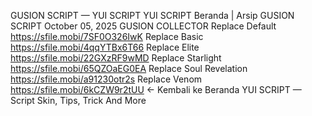 GUSION SCRIPT — YUI SCRIPT
YUI SCRIPT
Beranda
|
Arsip
GUSION SCRIPT
October 05, 2025
GUSION COLLECTOR
Replace Default
https://sfile.mobi/7SF0O326IwK
Replace Basic
https://sfile.mobi/4qqYTBx6T66
Replace Elite
https://sfile.mobi/22GXzRF9wMD
Replace Starlight
https://sfile.mobi/65QZOaEG0EA
Replace Soul Revelation
https://sfile.mobi/a91230otr2s
Replace Venom
https://sfile.mobi/6kCZW9r2tUU
← Kembali ke Beranda
YUI SCRIPT — Script Skin, Tips, Trick And More
